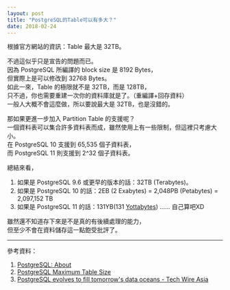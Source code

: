 ```yaml
---
layout: post
title: "PostgreSQL的Table可以有多大？"
date: 2018-02-24
---
```


根據官方網站的資訊：Table 最大是 32TB。

不過這似乎只是宣告的問題而已。<br/>
因為 PostgreSQL 所編譯的 block size 是 8192 Bytes，<br/>
但實際上是可以修改到 32768 Bytes。<br/>
如此一來，Table 的極限就不是 32TB，而是 128TB，<br/>
只不過，你也需要重建一次你的資料庫就是了。（重編譯+回存資料）<br/>
一般人大概不會這麼做，所以要說最大是 32TB，也是沒錯的。

那如果更進一步加入 Partition Table 的支援呢？<br/>
一個資料表可以集合許多資料表而成，雖然使用上有一些限制，但這裡只考慮大小。<br/>
在 PostgreSQL 10 支援到 65,535 個子資料表，<br/>
而 PostgreSQL 11 則支援到 2^32 個子資料表。

總結來看，
1. 如果是 PostgreSQL 9.6 或更早的版本的話：32TB (Terabytes)。
2. 如果是 PostgreSQL 10 的話：2EB (2 Exabytes) = 2,048PB (Petabytes) = 2,097,152 TB
3. 如果是 PostgreSQL 11 的話：131YB(131 [Yottabytes](https://en.wikipedia.org/wiki/Yottabyte)) ...... 自己算吧XD

雖然還不知道存下來是不是真的有後續處理的能力，<br/>
但至少不會在資料儲存這一點飽受批評了。

---
參考資料：
1. [PostgreSQL: About](https://www.postgresql.org/about/)
2. [PostgreSQL Maximum Table Size](https://blog.2ndquadrant.com/postgresql-maximum-table-size/)
3. [PostgreSQL evolves to fill tomorrow's data oceans - Tech Wire Asia](http://techwireasia.com/2018/02/postgresql-evolves-to-fill-tomorrows-data-oceans/)
